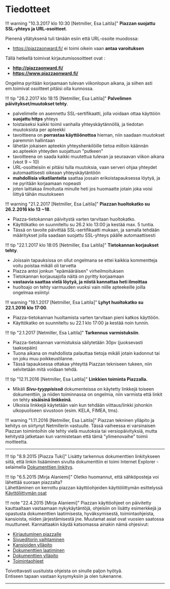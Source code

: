 # Tiedotteet

!!! warning "10.3.2017 klo 10:30 [Netmiller, Esa Laitila]"
    __Piazzan suojattu SSL-yhteys ja URL-osoitteet__.
    
Pienenä yllätyksenä tuli tänään esiin että URL-osoite muodossa: 

* https://piazzaonward.fi/<apteekinnimi> ei toimi oikein vaan __antaa varoituksen__

Tällä hetkellä toimivat kirjautumisosoitteet ovat :

* __http://piazzaonward.fi/<apteekinnimi>__
* __https://www.piazzaonward.fi/<apteekinnimi>__

Ongelma pyritään korjaamaan tulevan viikonlopun aikana, ja siihen asti em.toimivat osoitteet pitäisi olla kunnossa.


!!! tip "26.2.2017 klo 18:15 [Netmiller, Esa Laitila]"
    __Palvelimen päivitykset/muutokset tehty__.
* palvelimelle on asennettu SSL-sertifikaatti, jolla voidaan ottaa käyttöön __suojattu https__ yhteys
* toistaiseksi kaikki toimii vanhalla yhteyskäytännöllä, ja tiedotan muutoksista per apteekki
* tavoitteena on __porrastaa käyttöönottoa__ hieman, niin saadaan muutokset paremmin hallintaan
* lähetän jokaisen apteekin yhteyshenkilöille tietoa milloin käännän ao.apteekin yhteyden suojattuun "putkeen"
* tavoitteena on saada kaikki muutettua tulevan ja seuraavan viikon aikana (vkot 9 ~ 10)
* URL-osoitteisiin ei pitäisi tulla muutoksia, vaan serveri ohjaa yhteydet automaattisesti oikeaan yhteyskäytäntöön
* __mahdollisia vikatilanteita__ saattaa jossain erikoistapauksessa löytyä, ja ne pyritään korjaamaan nopeasti
* joten laittakaa ilmoitusta minulle heti jos huomaatte jotain joka voisi liittyä tähän muutokseen

!!! warning "21.2.2017 [Netmiller, Esa Laitila]"
    __Piazzan huoltokatko su 26.2.2016 klo 13 ~18__.
* Piazza-tietokannan päivitystä varten tarvitaan huoltokatko.
* Käyttökatko on suunniteltu su 26.2 klo 13:00 ja kestää max. 5 tuntia.
* Tässä on tavoite päivittää SSL-sertifikaatti mukaan, ja samalla tehdään määritykset jolla saadaan suojattu SSL-yhteys päälle automaattisesti

!!! tip "22.1.2017 klo 18:05 [Netmiller, Esa Laitila]"
    __Tietokannan korjaukset tehty__.
* Joissain tapauksissa on ollut ongelmana se ettei kaikkia kommentteja voitu poistaa mikäli oli tarvetta
* Piazza antoi jonkun "epämääräisen" virheilmoituksen
* Tietokannan korjausajolla näitä on pyritty korjaamaan 
* __vastaavia saattaa vielä löytyä, ja niistä kannattaa heti ilmoittaa__
* huoltoajo on tehty varmuuden vuoksi vain niille apteekeille joilla ongelmaa esiintyi

!!! warning "19.1.2017 [Netmiller, Esa Laitila]"
    __Lyhyt huoltokatko su 22.1.2016 klo 17:00__.
* Piazza-tietokannan huoltamista varten tarvitaan pieni katkos käyttöön.
* Käyttökatko on suunniteltu su 22.1 klo 17:00 ja kestää noin tunnin. 

!!! tip "2.1.2017 [Netmiller, Esa Laitila]"
    __Tarkennus varmistuksiin__.
* Piazza-tietokannan varmistuksia säilytetään 30pv (juoksevasti taaksepäin)
* Tuona aikana on mahdollista palauttaa tietoja mikäli jotain kadonnut tai on joku muu poikkeustilanne.
* Tässä tapauksessa ottakaa yhteyttä Piazzan tekniseen tukeen, niin selvitetään mitä voidaan tehdä.

!!! tip "12.11.2016 [Netmiller, Esa Laitila]"
	__Linkkien toiminta Piazzalla.__
* Mikäli ___Sivu-tyyppisissä___ dokumenteissa on käytetty linkkejä toiseen dokumenttiin,
ja niiden toiminnassa on ongelmia, niin varmista että linkit on tehty
__sisäisinä linkkeinä__.
* Ulkoisia linkkejä käytetään vain kun tehdään viittaus/linkki johonkin ulkopuoliseen sivustoon (esim. KELA, FIMEA, tms).

!!! warning "1.11.2016 [Netmiller, Esa Laitila]"
	Piazzan tekninen ylläpito ja kehitys on siirtynyt Netmillerin vastuulle.
	Tässä vaiheessa ei varsinaisen Piazzan toimintoihin ole tehty vielä muutoksia tai versiopäivityksiä, mutta kehitystä jatketaan
	kun varmistetaan että tämä "ylimenovaihe" toimii moitteetta.

----

!!! tip "8.9.2015 [Piazza Tuki]"
	Lisätty tarkennus dokumenttien linkitykseen siitä, että linkin lisääminen sivulta dokumenttiin ei toimi Internet Explorer -selaimella [Dokumenttien linkitys](dokumentin_tekeminen/#dokumenttien-linkitys).

!!! tip "6.5.2015 [Mirja Alaniemi]"
	Oletko huomannut, että sähköposteja voi lähettää suoraan piazzalta?<br>
	Lähettäminen on kerrottu piazzan käyttöohjeiden käyttöliittymän esittelyssä [Käyttöliittymän osat](kayttoliittyma/#sahkopostin-lahettaminen-ja-nakyman-tulostaminen)

!!! note "22.4.2015 [Mirja Alaniemi]"
 	Piazzan käyttöohjeet on päivitetty kauttaaltaan vastaamaan nykykäytäntöjä, ohjeisiin on lisätty esimerkkejä ja opastusta dokumenttien laatimisesta, hyväksymisestä, toimintaohjeista, kansioista, niiden järjestämisestä jne. Muutamat asiat ovat vuosien saatossa muuttuneet. Kannattaakin käydä katsomassa ainakin nämä ohjesivut:
	<ul>
	<li>[Kirjautuminen piazzalle](Kirjautuminen)</li>
	<li>[Sivueditorin vaihtaminen](SivuEditorit)</li>
	<li>[Kansioiden ylläpito](wiki:KansionTekeminen)</li>
	<li>[Dokumenttien laatiminen](DokumentinTekeminen)</li>
	<li>[Dokumenttien ylläpito](wiki:DokumentinJulkaiseminen)</li>
	<li>[Toimintaohjeet](DokumenttiHistoria)</li>
	</ul>
	Toivottavasti uusituista ohjeista on sinulle paljon hyötyä.<br>
	Entiseen tapaan vastaan kysymyksiin ja olen tukenanne.


----
